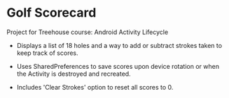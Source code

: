 # Golf Scorecard 
Project for Treehouse course: Android Activity Lifecycle

- Displays a list of 18 holes and a way to add or subtract strokes taken to keep track of scores.

- Uses SharedPreferences to save scores upon device rotation or when the Activity is destroyed and recreated.

- Includes 'Clear Strokes' option to reset all scores to 0.
